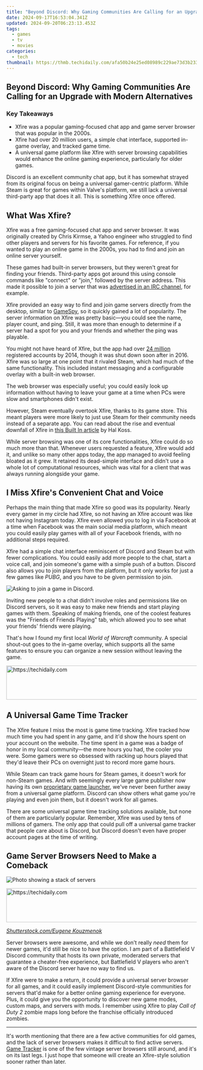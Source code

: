 ```yaml
---
title: "Beyond Discord: Why Gaming Communities Are Calling for an Upgrade with Modern Alternatives"
date: 2024-09-17T16:53:04.341Z
updated: 2024-09-20T06:23:13.453Z
tags:
  - games
  - tv
  - movies
categories:
  - tech
thumbnail: https://thmb.techidaily.com/afa50b24e25ed08989c229ae73d3b233da6ab60b7cf21c80e9cb56c9f6856e1f.jpg
---
```


## Beyond Discord: Why Gaming Communities Are Calling for an Upgrade with Modern Alternatives

### Key Takeaways

* Xfire was a popular gaming-focused chat app and game server browser that was popular in the 2000s.
* Xfire had over 20 million users, a simple chat interface, supported in-game overlay, and tracked game time.
* A universal game platform like Xfire with server browsing capabilities would enhance the online gaming experience, particularly for older games.

 Discord is an excellent community chat app, but it has somewhat strayed from its original focus on being a universal gamer-centric platform. While Steam is great for games within Valve's platform, we still lack a universal third-party app that does it all. This is something Xfire once offered.

##  What Was Xfire?

 Xfire was a free gaming-focused chat app and server browser. It was originally created by Chris Kirmse, a Yahoo engineer who struggled to find other players and servers for his favorite games. For reference, if you wanted to play an online game in the 2000s, you had to find and join an online server yourself.

 These games had built-in server browsers, but they weren't great for finding your friends. Third-party apps got around this using console commands like "connect" or "join," followed by the server address. This made it possible to join a server that was [advertised in an IRC channel](https://facebook-video-share.techidaily.com/updated-efficiently-upload-and-render-youtube-videos-with-precision-for-2024/), for example.

 Xfire provided an easy way to find and join game servers directly from the desktop, similar to [GameSpy](https://extra-lessons.techidaily.com/the-smart-guide-to-procuring-premium-image-banners/), so it quickly gained a lot of popularity. The server information on Xfire was pretty basic—you could see the name, player count, and ping. Still, it was more than enough to determine if a server had a spot for you and your friends and whether the ping was playable.

 You might not have heard of Xfire, but the app had over [24 million](https://en.wikipedia.org/wiki/Xfire#:~:text=it%20had%20over-,24%20million,-registered%20users.) registered accounts by 2014, though it was shut down soon after in 2016\. Xfire was so large at one point that it rivaled Steam, which had much of the same functionality. This included instant messaging and a configurable overlay with a built-in web browser.

 The web browser was especially useful; you could easily look up information without having to leave your game at a time when PCs were slow and smartphones didn't exist.

 However, Steam eventually overtook Xfire, thanks to its game store. This meant players were more likely to just use Steam for their community needs instead of a separate app. You can read about the rise and eventual downfall of Xfire in [this Built In article](https://builtin.com/articles/xfire-oral-history) by Hal Koss.

 While server browsing was one of its core functionalities, Xfire could do so much more than that. Whenever users requested a feature, Xfire would add it, and unlike so many other apps today, the app managed to avoid feeling bloated as it grew. It retained its dead-simple interface and didn't use a whole lot of computational resources, which was vital for a client that was always running alongside your game.

##  I Miss Xfire's Convenient Chat and Voice

 Perhaps the main thing that made Xfire so good was its popularity. Nearly every gamer in my circle had Xfire, so not having an Xfire account was like not having Instagram today. Xfire even allowed you to log in via Facebook at a time when Facebook was the main social media platform, which meant you could easily play games with all of your Facebook friends, with no additional steps required.

 Xfire had a simple chat interface reminiscent of Discord and Steam but with fewer complications. You could easily add more people to the chat, start a voice call, and join someone's game with a simple push of a button. Discord also allows you to join players from the platform, but it only works for just a few games like _PUBG_, and you have to be given permission to join.

![Asking to join a game in Discord.](https://static1.howtogeekimages.com/wordpress/wp-content/uploads/2024/08/2024-08-15_19h15_02.png) 

 Inviting new people to a chat didn't involve roles and permissions like on Discord servers, so it was easy to make new friends and start playing games with them. Speaking of making friends, one of the coolest features was the "Friends of Friends Playing" tab, which allowed you to see what your friends' friends were playing.

 That's how I found my first local _World of Warcraft_ community. A special shout-out goes to the in-game overlay, which supports all the same features to ensure you can organize a new session without leaving the game.

<!-- affiliate ads begin -->
<a href="https://malaysia-healthcare-travel-council.pxf.io/c/5597632/1557747/17382" target="_top" id="1557747">
  <img src="//a.impactradius-go.com/display-ad/17382-1557747" border="0" alt="https://techidaily.com" width="728" height="90"/>
</a>
<img height="0" width="0" src="https://malaysia-healthcare-travel-council.pxf.io/i/5597632/1557747/17382" style="position:absolute;visibility:hidden;" border="0" />
<!-- affiliate ads end -->

##  A Universal Game Time Tracker

 The Xfire feature I miss the most is game time tracking. Xfire tracked how much time you had spent in any game, and it'd show the hours spent on your account on the website. The time spent in a game was a badge of honor in my local community—the more hours you had, the cooler you were. Some gamers were so obsessed with racking up hours played that they'd leave their PCs on overnight just to record more game hours.

 While Steam can track game hours for Steam games, it doesn't work for non-Steam games. And with seemingly every large game publisher now having its own [proprietary game launcher](https://instagram-clips.techidaily.com/in-2024-your-daily-dose-of-delightful-and-distressing-memes-from-ig/), we've never been further away from a universal game platform. Discord can show others what game you're playing and even join them, but it doesn't work for all games.

 There are some universal game time tracking solutions available, but none of them are particularly popular. Remember, Xfire was used by tens of millions of gamers. The only app that could pull off a universal game tracker that people care about is Discord, but Discord doesn't even have proper account pages at the time of writing.

##  Game Server Browsers Need to Make a Comeback

![Photo showing a stack of servers](https://static1.howtogeekimages.com/wordpress/wp-content/uploads/2022/09/shutterstock_43367116.jpg) 

<!-- affiliate ads begin -->
<a href="https://imp.i110150.net/c/5597632/798161/11305" target="_top" id="798161">
  <img src="//a.impactradius-go.com/display-ad/11305-798161" border="0" alt="https://techidaily.com" width="728" height="90"/>
</a>
<img height="0" width="0" src="https://imp.i110150.net/i/5597632/798161/11305" style="position:absolute;visibility:hidden;" border="0" />
<!-- affiliate ads end -->

_[Shutterstock.com/Eugene Kouzmenok](https://www.shutterstock.com/image-photo/servers-stack-hard-drives-datacenter-43367116)_

 Server browsers were awesome, and while we don't really _need_ them for newer games, it'd still be nice to have the option. I am part of a Battlefield V Discord community that hosts its own private, moderated servers that guarantee a cheater-free experience, but Battlefield V players who aren't aware of the Discord server have no way to find us.

 If Xfire were to make a return, it could provide a universal server browser for all games, and it could easily implement Discord-style communities for servers that'd make for a better online gaming experience for everyone. Plus, it could give you the opportunity to discover new game modes, custom maps, and servers with mods. I remember using Xfire to play _Call of Duty 2_ zombie maps long before the franchise officially introduced zombies.

---

 It's worth mentioning that there are a few active communities for old games, and the lack of server browsers makes it difficult to find active servers. [Game Tracker](https://www.gametracker.com/) is one of the few vintage server browsers still around, and it's on its last legs. I just hope that someone will create an Xfire-style solution sooner rather than later.

<ins class="adsbygoogle"
     style="display:block"
     data-ad-format="autorelaxed"
     data-ad-client="ca-pub-7571918770474297"
     data-ad-slot="1223367746"></ins>

<ins class="adsbygoogle"
     style="display:block"
     data-ad-client="ca-pub-7571918770474297"
     data-ad-slot="8358498916"
     data-ad-format="auto"
     data-full-width-responsive="true"></ins>



